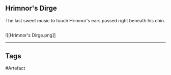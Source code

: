 ## Hrimnor's Dirge
The last sweet music to touch Hrimnor's ears passed right beneath his chin.
## 
![[Hrimnor's Dirge.png]]

---
## Tags
#Artefact
